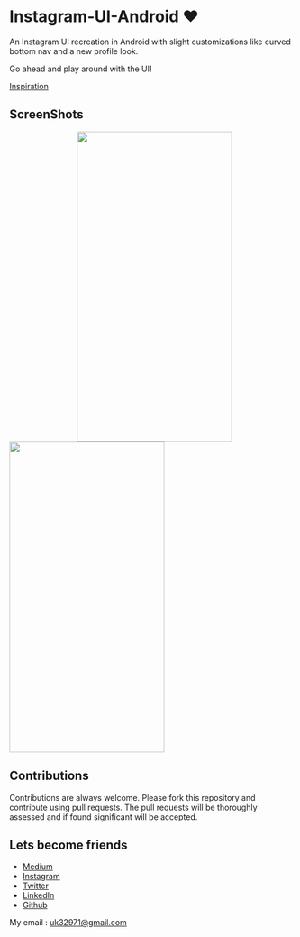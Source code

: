 # Instagram-UI-Android ❤️
An Instagram UI recreation in Android with slight customizations like curved bottom nav and a new profile look.

Go ahead and play around with the UI!

[Inspiration](https://www.instagram.com/p/BvTNK7IhG-k/?utm_source=ig_web_options_share_sheet)


## ScreenShots

<img height=550 width=275 src="https://github.com/usman18/Instagram-UI-Android/blob/master/Screenshots/InstaUI3.JPG" hspace=120
/>
<img height=550 width=275 src="https://github.com/usman18/Instagram-UI-Android/blob/master/Screenshots/InstaUI4.JPG"
/> 


## Contributions
Contributions are always welcome. Please fork this repository and contribute using pull requests. The pull requests will be thoroughly assessed and if found significant will be accepted.

## Lets become friends
- [Medium](https://medium.com/@usman18)
- [Instagram](https://www.instagram.com/usman__khan18/)
- [Twitter](https://twitter.com/khan_usman_18)
- [LinkedIn](https://www.linkedin.com/in/usman-khan-7b04b1138)
- [Github](https://github.com/usman18)

My email : uk32971@gmail.com
